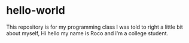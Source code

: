 # hello-world
This repository is for my programming class
I was told to right a little bit about myself, Hi hello my name is Roco and i'm a college student.
